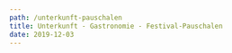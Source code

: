 ```yaml
---
path: /unterkunft-pauschalen
title: Unterkunft - Gastronomie - Festival-Pauschalen
date: 2019-12-03
---
```



      
      
